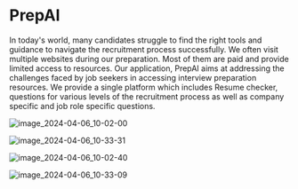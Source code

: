 # PrepAI

In today's world, many candidates struggle to find the right tools and guidance to navigate the recruitment process successfully.
We often visit multiple websites during our preparation. Most of them are paid and provide limited access to resources.
Our application, PrepAI aims at addressing the challenges faced by job seekers in accessing interview preparation resources. We provide a single platform which includes Resume checker, questions for various levels of the recruitment process as well as company specific and job role specific questions.

![image_2024-04-06_10-02-00](https://github.com/vyshakhgnair/PrepAI/assets/119191731/2807d673-fcab-4926-ac86-b997342dedc5)

![image_2024-04-06_10-33-31](https://github.com/vyshakhgnair/PrepAI/assets/119191731/4b826308-963c-47e0-b073-97a881cdae55)

![image_2024-04-06_10-02-40](https://github.com/vyshakhgnair/PrepAI/assets/119191731/bc690c9f-2a8b-4951-b35d-4c737c6711fb)

![image_2024-04-06_10-33-09](https://github.com/vyshakhgnair/PrepAI/assets/119191731/3caf49f6-afc7-4e54-bfc6-804724766691)




